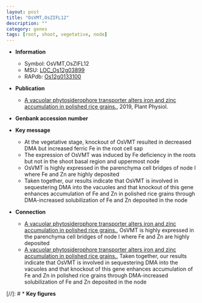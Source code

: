 ```yaml
---
layout: post
title: "OsVMT,OsZIFL12"
description: ""
category: genes
tags: [root, shoot, vegetative, node]
---
```


* **Information**  
    + Symbol: OsVMT,OsZIFL12  
    + MSU: [LOC_Os12g03899](http://rice.plantbiology.msu.edu/cgi-bin/ORF_infopage.cgi?orf=LOC_Os12g03899)  
    + RAPdb: [Os12g0133100](http://rapdb.dna.affrc.go.jp/viewer/gbrowse_details/irgsp1?name=Os12g0133100)  

* **Publication**  
    + [A vacuolar phytosiderophore transporter alters iron and zinc accumulation in polished rice grains.](http://www.ncbi.nlm.nih.gov/pubmed?term=A+vacuolar+phytosiderophore+transporter+alters+iron+and+zinc+accumulation+in+polished+rice+grains.%5BTitle%5D), 2019, Plant Physiol.

* **Genbank accession number**  

* **Key message**  
    + At the vegetative stage, knockout of OsVMT resulted in decreased DMA but increased ferric Fe in the root cell sap
    + The expression of OsVMT was induced by Fe deficiency in the roots but not in the shoot basal region and uppermost node
    + OsVMT is highly expressed in the parenchyma cell bridges of node I where Fe and Zn are highly deposited
    + Taken together, our results indicate that OsVMT is involved in sequestering DMA into the vacuoles and that knockout of this gene enhances accumulation of Fe and Zn in polished rice grains through DMA-increased solubilization of Fe and Zn deposited in the node

* **Connection**  
    + [A vacuolar phytosiderophore transporter alters iron and zinc accumulation in polished rice grains.](http://www.ncbi.nlm.nih.gov/pubmed?term=A+vacuolar+phytosiderophore+transporter+alters+iron+and+zinc+accumulation+in+polished+rice+grains.%5BTitle%5D),  OsVMT is highly expressed in the parenchyma cell bridges of node I where Fe and Zn are highly deposited
    + [A vacuolar phytosiderophore transporter alters iron and zinc accumulation in polished rice grains.](http://www.ncbi.nlm.nih.gov/pubmed?term=A+vacuolar+phytosiderophore+transporter+alters+iron+and+zinc+accumulation+in+polished+rice+grains.%5BTitle%5D),  Taken together, our results indicate that OsVMT is involved in sequestering DMA into the vacuoles and that knockout of this gene enhances accumulation of Fe and Zn in polished rice grains through DMA-increased solubilization of Fe and Zn deposited in the node

[//]: # * **Key figures**  


